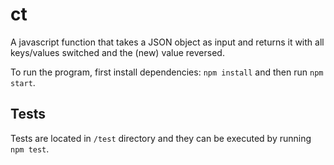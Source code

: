 # ct

A javascript function that takes a JSON object as input and returns it with all keys/values switched and the (new) value reversed.

To run the program, first install dependencies: `npm install` and then run `npm start`.

## Tests

Tests are located in `/test` directory and they can be executed by running `npm test`.
